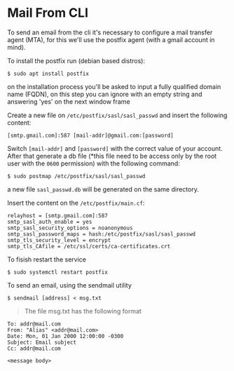 # Mail From CLI

To send an email from the cli it's necessary to configure a mail transfer agent (MTA), for this we'll use the postfix
agent (with a gmail account in mind).

To install the postfix run (debian based distros):

```console
$ sudo apt install postfix
```

on the installation process you'll be asked to input a fully qualified domain name (FQDN), on this step you can ignore
with an empty string and answering 'yes' on the next window frame

Create a new file on `/etc/postfix/sasl/sasl_passwd` and insert the following content:

```
[smtp.gmail.com]:587 [mail-addr]@gmail.com:[password]
```

Switch `[mail-addr]` and `[password]` with the correct value of your account. After that generate a db file (*this file
need to be access only by the root user with the `0600` permission) with the following command:

```console
$ sudo postmap /etc/postfix/sasl/sasl_passwd
```

a new file `sasl_passwd.db` will be generated on the same directory.

Insert the content on the `/etc/postfix/main.cf`:

```
relayhost = [smtp.gmail.com]:587
smtp_sasl_auth_enable = yes
smtp_sasl_security_options = noanonymous
smtp_sasl_password_maps = hash:/etc/postfix/sasl/sasl_passwd
smtp_tls_security_level = encrypt
smtp_tls_CAfile = /etc/ssl/certs/ca-certificates.crt
```

To fisish restart the service

```console
$ sudo systemctl restart postfix
```

To send an email, using the sendmail utility

```console
$ sendmail [address] < msg.txt
```

> The file msg.txt has the following format

```
To: addr@mail.com
From: "Alias" <addr@mail.com>
Date: Mon, 01 Jan 2000 12:00:00 -0300
Subject: Email subject
Cc: addr@mail.com

<message body>
```
